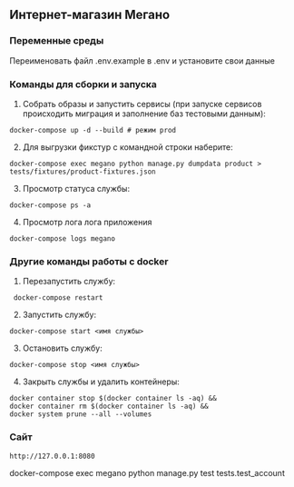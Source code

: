 ## Интернет-магазин Мегано

### Переменные среды
Переименовать файл .env.example в .env и установите свои данные

### Команды для сборки и запуска

1. Собрать образы и запустить сервисы (при запуске сервисов происходить миграция и заполнение баз тестовыми данным): 
```
docker-compose up -d --build # режим prod
```
2. Для выгрузки фикстур с командной строки наберите:
```
docker-compose exec megano python manage.py dumpdata product > tests/fixtures/product-fixtures.json
```

3. Просмотр статуса службы:
```
docker-compose ps -a
```
4. Просмотр лога лога приложения
```
docker-compose logs megano
```

### Другие команды работы с docker

1. Перезапустить службу:
```
 docker-compose restart
```
2. Запустить службу:
```
docker-compose start <имя службы>
```
3. Остановить службу:
```
docker-compose stop <имя службы>
```
4. Закрыть службы и удалить контейнеры:
```
docker container stop $(docker container ls -aq) &&  
docker container rm $(docker container ls -aq) &&  
docker system prune --all --volumes
```

### Сайт
```
http://127.0.0.1:8080
```


docker-compose exec megano python manage.py test tests.test_account
